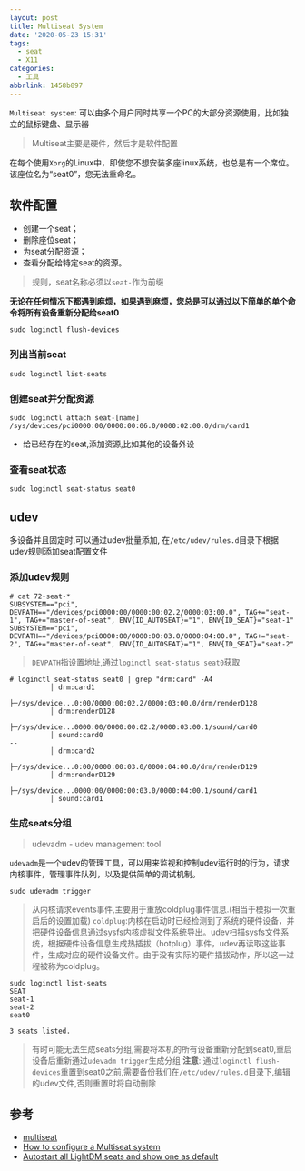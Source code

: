 ```yaml
---
layout: post
title: Multiseat System
date: '2020-05-23 15:31'
tags:
  - seat
  - X11
categories:
  - 工具
abbrlink: 1458b897
---
```


`Multiseat system`: 可以由多个用户同时共享一个PC的大部分资源使用，比如独立的鼠标键盘、显示器

> Multiseat主要是硬件，然后才是软件配置

在每个使用`Xorg`的Linux中，即使您不想安装多座linux系统，也总是有一个席位。 该座位名为“seat0”，您无法重命名。

<!--more-->

## 软件配置

- 创建一个seat；
- 删除座位seat；
- 为seat分配资源；
- 查看分配给特定seat的资源。

> 规则，seat名称必须以`seat-`作为前缀

**无论在任何情况下都遇到麻烦，如果遇到麻烦，您总是可以通过以下简单的单个命令将所有设备重新分配给seat0**

``` shell
sudo loginctl flush-devices
```
### 列出当前seat

``` shell
sudo loginctl list-seats
```

### 创建seat并分配资源

``` shell
sudo loginctl attach seat-[name] /sys/devices/pci0000:00/0000:00:06.0/0000:02:00.0/drm/card1
```
- 给已经存在的seat,添加资源,比如其他的设备外设

### 查看seat状态

``` shell
sudo loginctl seat-status seat0
```

## udev

多设备并且固定时,可以通过udev批量添加, 在`/etc/udev/rules.d`目录下根据udev规则添加seat配置文件

### 添加udev规则

```shell
# cat 72-seat-*
SUBSYSTEM=="pci", DEVPATH=="/devices/pci0000:00/0000:00:02.2/0000:03:00.0", TAG+="seat-1", TAG+="master-of-seat", ENV{ID_AUTOSEAT}="1", ENV{ID_SEAT}="seat-1"
SUBSYSTEM=="pci", DEVPATH=="/devices/pci0000:00/0000:00:03.0/0000:04:00.0", TAG+="seat-2", TAG+="master-of-seat", ENV{ID_AUTOSEAT}="1", ENV{ID_SEAT}="seat-2"
```
> `DEVPATH`指设置地址,通过`loginctl seat-status seat0`获取

```shell
# loginctl seat-status seat0 | grep "drm:card" -A4
		  │ drm:card1
		  ├─/sys/device...0:00/0000:00:02.2/0000:03:00.0/drm/renderD128
		  │ drm:renderD128
		  ├─/sys/device...0000:00/0000:00:02.2/0000:03:00.1/sound/card0
		  │ sound:card0
--
		  │ drm:card2
		  ├─/sys/device...0:00/0000:00:03.0/0000:04:00.0/drm/renderD129
		  │ drm:renderD129
		  ├─/sys/device...0000:00/0000:00:03.0/0000:04:00.1/sound/card1
		  │ sound:card1
```

### 生成seats分组

> udevadm - udev management tool

`udevadm`是一个udev的管理工具，可以用来监视和控制udev运行时的行为，请求内核事件，管理事件队列，以及提供简单的调试机制。

``` shell
sudo udevadm trigger
```
> 从内核请求events事件,主要用于重放coldplug事件信息.(相当于模拟一次重启后的设置加载)
> `coldplug`:内核在启动时已经检测到了系统的硬件设备，并把硬件设备信息通过sysfs内核虚拟文件系统导出。udev扫描sysfs文件系统，根据硬件设备信息生成热插拔（hotplug）事件，udev再读取这些事件，生成对应的硬件设备文件。由于没有实际的硬件插拔动作，所以这一过程被称为coldplug。

``` shell
sudo loginctl list-seats
SEAT
seat-1
seat-2
seat0

3 seats listed.
```

> 有时可能无法生成seats分组,需要将本机的所有设备重新分配到seat0,重启设备后重新通过`udevadm trigger`生成分组
> **注意**: 通过`loginctl flush-devices`重置到seat0之前,需要备份我们在`/etc/udev/rules.d`目录下,编辑的udev文件,否则重置时将自动删除


## 参考

- [multiseat](https://www.freedesktop.org/wiki/Software/systemd/multiseat/)
- [How to configure a Multiseat system](https://samuloop.github.io/linux/multiseat.html#create_seat)
- [Autostart all LightDM seats and show one as default](https://unix.stackexchange.com/questions/87169/autostart-all-lightdm-seats-and-show-one-as-default)
